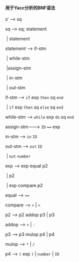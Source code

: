 #### 用于Yacc分析的BNF语法

s‘ -->	sq

sq -->	sq; statement

​			| statement

statement --> if-stm 

​					| while-stm

​					|assign-stm

​					| in-stm 

​					| out-stm 

if-stm --> `if` exp `then` sq `end`

​				| `if` exp `then` sq `else` sq `end`

while-stm -->	`while` exp `do` sq `end`

assign-stm---> `ID` `==` exp

in-stm -->	`in` `ID`

out-stm --> `out` `ID`

​					| `out` `number`

exp -->	exp equal p2 

​				| p2

​				| exp compare p2

equal -->	`==`

compare -->	`>` | `<`

p2 -->	p2 addop p3 | p3

addop -->	`+` | `-`

p3 -->	p3 mulop p4 | p4

mulop -->	`*` | `/`

p4 -->	`(` exp `)` | `number` | `ID`

